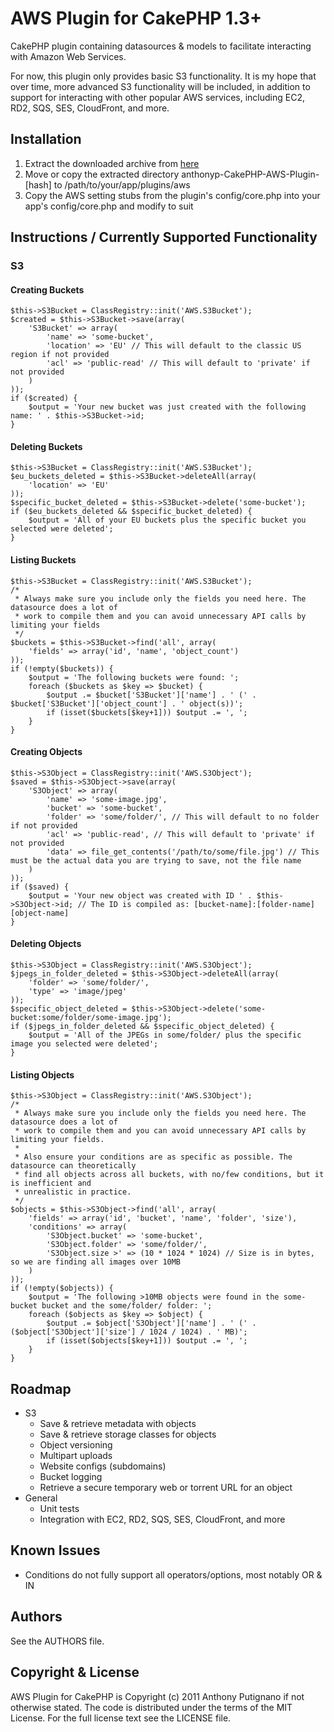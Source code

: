 # AWS Plugin for CakePHP 1.3+

CakePHP plugin containing datasources & models to facilitate interacting with Amazon Web Services.

For now, this plugin only provides basic S3 functionality. It is my hope that over time, more advanced S3 functionality will be included, in addition to support for interacting with other popular AWS services, including EC2, RD2, SQS, SES, CloudFront, and more.

## Installation

1. Extract the downloaded archive from [here](http://github.com/anthonyp/CakePHP-AWS-Plugin/zipball/master)
2. Move or copy the extracted directory anthonyp-CakePHP-AWS-Plugin-[hash] to /path/to/your/app/plugins/aws
3. Copy the AWS setting stubs from the plugin's config/core.php into your app's config/core.php and modify to suit

## Instructions / Currently Supported Functionality

### S3

#### Creating Buckets

	$this->S3Bucket = ClassRegistry::init('AWS.S3Bucket');
	$created = $this->S3Bucket->save(array(
		'S3Bucket' => array(
			'name' => 'some-bucket',
			'location' => 'EU' // This will default to the classic US region if not provided
			'acl' => 'public-read' // This will default to 'private' if not provided
		)
	));
	if ($created) {
		$output = 'Your new bucket was just created with the following name: ' . $this->S3Bucket->id;
	}

#### Deleting Buckets

	$this->S3Bucket = ClassRegistry::init('AWS.S3Bucket');
	$eu_buckets_deleted = $this->S3Bucket->deleteAll(array(
		'location' => 'EU'
	));
	$specific_bucket_deleted = $this->S3Bucket->delete('some-bucket');
	if ($eu_buckets_deleted && $specific_bucket_deleted) {
		$output = 'All of your EU buckets plus the specific bucket you selected were deleted';
	}

#### Listing Buckets

	$this->S3Bucket = ClassRegistry::init('AWS.S3Bucket');
	/*
	 * Always make sure you include only the fields you need here. The datasource does a lot of
	 * work to compile them and you can avoid unnecessary API calls by limiting your fields
	 */
	$buckets = $this->S3Bucket->find('all', array(
		'fields' => array('id', 'name', 'object_count')
	));
	if (!empty($buckets)) {
		$output = 'The following buckets were found: ';
		foreach ($buckets as $key => $bucket) {
			$output .= $bucket['S3Bucket']['name'] . ' (' . $bucket['S3Bucket']['object_count'] . ' object(s))';
			if (isset($buckets[$key+1])) $output .= ', ';
		}
	}

#### Creating Objects

	$this->S3Object = ClassRegistry::init('AWS.S3Object');
	$saved = $this->S3Object->save(array(
		'S3Object' => array(
			'name' => 'some-image.jpg',
			'bucket' => 'some-bucket',
			'folder' => 'some/folder/', // This will default to no folder if not provided
			'acl' => 'public-read', // This will default to 'private' if not provided
			'data' => file_get_contents('/path/to/some/file.jpg') // This must be the actual data you are trying to save, not the file name
		)
	));
	if ($saved) {
		$output = 'Your new object was created with ID ' . $this->S3Object->id; // The ID is compiled as: [bucket-name]:[folder-name][object-name]
	}

#### Deleting Objects

	$this->S3Object = ClassRegistry::init('AWS.S3Object');
	$jpegs_in_folder_deleted = $this->S3Object->deleteAll(array(
		'folder' => 'some/folder/',
		'type' => 'image/jpeg'
	));
	$specific_object_deleted = $this->S3Object->delete('some-bucket:some/folder/some-image.jpg');
	if ($jpegs_in_folder_deleted && $specific_object_deleted) {
		$output = 'All of the JPEGs in some/folder/ plus the specific image you selected were deleted';
	}

#### Listing Objects

	$this->S3Object = ClassRegistry::init('AWS.S3Object');
	/*
	 * Always make sure you include only the fields you need here. The datasource does a lot of
	 * work to compile them and you can avoid unnecessary API calls by limiting your fields.
	 *
	 * Also ensure your conditions are as specific as possible. The datasource can theoretically
	 * find all objects across all buckets, with no/few conditions, but it is inefficient and
	 * unrealistic in practice.
	 */
	$objects = $this->S3Object->find('all', array(
		'fields' => array('id', 'bucket', 'name', 'folder', 'size'),
		'conditions' => array(
			'S3Object.bucket' => 'some-bucket',
			'S3Object.folder' => 'some/folder/',
			'S3Object.size >' => (10 * 1024 * 1024) // Size is in bytes, so we are finding all images over 10MB
		)
	));
	if (!empty($objects)) {
		$output = 'The following >10MB objects were found in the some-bucket bucket and the some/folder/ folder: ';
		foreach ($objects as $key => $object) {
			$output .= $object['S3Object']['name'] . ' (' . ($object['S3Object']['size'] / 1024 / 1024) . ' MB)';
			if (isset($objects[$key+1])) $output .= ', ';
		}
	}

## Roadmap

* S3
    - Save & retrieve metadata with objects
	- Save & retrieve storage classes for objects
    - Object versioning
    - Multipart uploads
    - Website configs (subdomains)
    - Bucket logging
    - Retrieve a secure temporary web or torrent URL for an object
* General
    - Unit tests
    - Integration with EC2, RD2, SQS, SES, CloudFront, and more

## Known Issues

* Conditions do not fully support all operators/options, most notably OR & IN

## Authors

See the AUTHORS file.

## Copyright & License

AWS Plugin for CakePHP is Copyright (c) 2011 Anthony Putignano if not otherwise stated. The code is distributed under the terms of the MIT License. For the full license text see the LICENSE file.